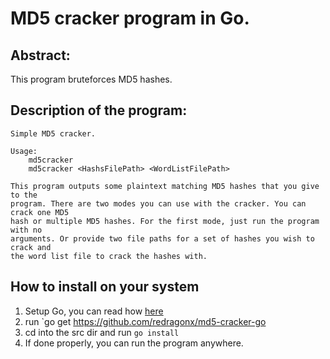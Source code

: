 MD5 cracker program in Go.  
=================

Abstract: 
---------

This program bruteforces MD5 hashes.

Description of the program:
----------------------------
```
Simple MD5 cracker.

Usage:
    md5cracker
    md5cracker <HashsFilePath> <WordListFilePath>

This program outputs some plaintext matching MD5 hashes that you give to the
program. There are two modes you can use with the cracker. You can crack one MD5
hash or multiple MD5 hashes. For the first mode, just run the program with no
arguments. Or provide two file paths for a set of hashes you wish to crack and
the word list file to crack the hashes with.
```

How to install on your system
-----------------------------

1. Setup Go, you can read how [here](https://golang.org/doc/install)
2. run `go get https://github.com/redragonx/md5-cracker-go
3. cd into the src dir and run `go install`
4. If done properly, you can run the program anywhere.
